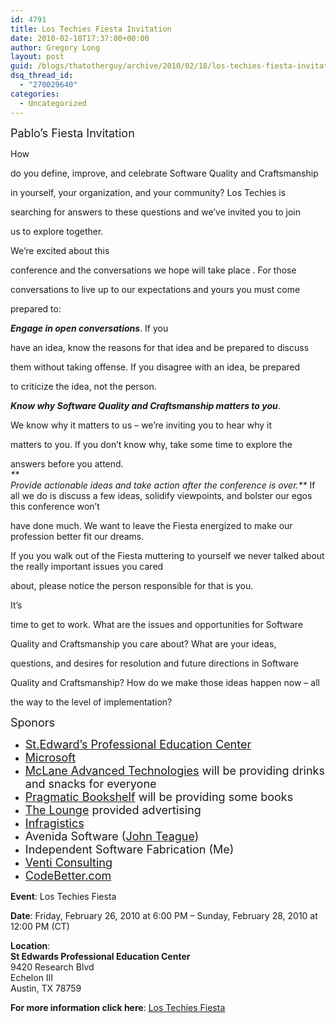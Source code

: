 ```yaml
---
id: 4791
title: Los Techies Fiesta Invitation
date: 2010-02-18T17:37:00+00:00
author: Gregory Long
layout: post
guid: /blogs/thatotherguy/archive/2010/02/18/los-techies-fiesta-invitation.aspx
dsq_thread_id:
  - "270029640"
categories:
  - Uncategorized
---
```

<span style="font-size: large">Pablo&#8217;s Fiesta Invitation</span>

How
  
do you define, improve, and celebrate Software Quality and Craftsmanship
  
in yourself, your organization, and your community? Los Techies is
  
searching for answers to these questions and we&#8217;ve invited you to join
  
us to explore together.

We&#8217;re excited about this
  
conference and the conversations we hope will take place . For those
  
conversations to live up to our expectations and yours you must come
  
prepared to:

_**Engage in open conversations**_. If you
  
have an idea, know the reasons for that idea and be prepared to discuss
  
them without taking offense. If you disagree with an idea, be prepared
  
to criticize the idea, not the person.

_**Know why Software Quality and Craftsmanship matters to you**_.
  
We know why it matters to us &#8211; we&#8217;re inviting you to hear why it
  
matters to you. If you don&#8217;t know why, take some time to explore the
  
answers before you attend.   
_**  
Provide actionable ideas and take action after the conference is over.**_ If all we do is discuss a few ideas, solidify viewpoints, and bolster our egos this conference won&#8217;t
  
have done much. We want to leave the Fiesta energized to make our profession better fit our dreams.

If you you walk out of the Fiesta muttering to yourself we never talked about the really important issues you cared
  
about, please notice the person responsible for that is you.

It&#8217;s
  
time to get to work. What are the issues and opportunities for Software
  
Quality and Craftsmanship you care about? What are your ideas,
  
questions, and desires for resolution and future directions in Software
  
Quality and Craftsmanship? How do we make those ideas happen now &#8211; all
  
the way to the level of implementation?

<span style="font-size: large">Sponors</span>

  * <span style="font-size: large"><a href="http://www.pec.stedwards.edu/" target="_blank">St.Edward&#8217;s Professional Education Center</a></span>
  * <span style="font-size: large"><a href="http://bing.com/" target="_blank">Microsoft</a></span>
  * <span style="font-size: large"><a href="http://mclaneat.com/" target="_blank">McLane Advanced Technologies</a> will be providing drinks and snacks for everyone </span>
  * <span style="font-size: large"><a href="http://pragprog.com/" target="_blank">Pragmatic Bookshelf</a> will be providing some books </span>
  * <span style="font-size: large"><a href="http://theloungenet.com/" target="_blank">The Lounge</a> provided advertising </span>
  * <span style="font-size: large"><a href="http://infragistics.com/" target="_blank">Infragistics</a></span> 
  * <span style="font-size: large">Avenida Software (<a title="John Teague" href="/blogs/johnteague/about.aspx">John Teague</a>) </span>
  * <span style="font-size: large">Independent Software Fabrication (Me) </span>
  * <a href="http://www.teamventi.com/" target="_blank"><span style="font-size: large">Venti Consulting</span></a>
  * <span style="font-size: large"><a href="http://codebetter.com/" target="_blank">CodeBetter.com</a></span>

**Event**: Los Techies Fiesta

**Date**: Friday, February 26, 2010 at 6:00 PM &#8211; Sunday, February 28, 2010 at 12:00 PM (CT)

**Location**:   
**St Edwards Professional Education Center**  
9420 Research Blvd  
Echelon III  
Austin, TX 78759

**For more information click here**: <a href="http://pablofiesta09.eventbrite.com/" target="_blank">Los Techies Fiesta</a>